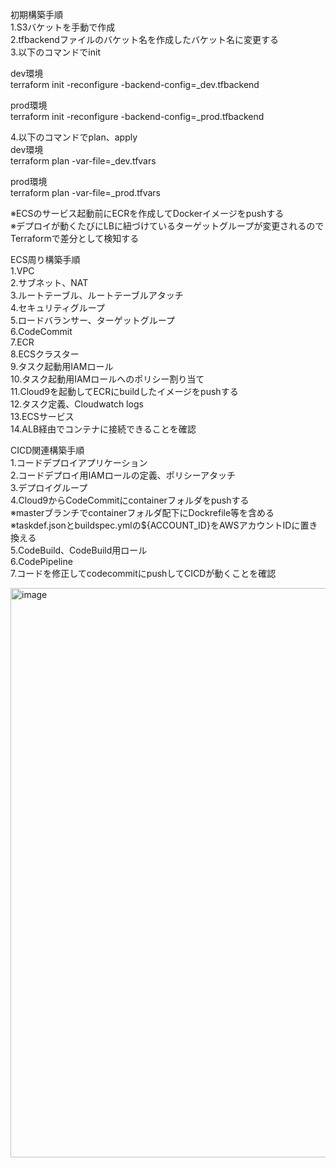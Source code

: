 初期構築手順    
1.S3バケットを手動で作成    
2.tfbackendファイルのバケット名を作成したバケット名に変更する    
3.以下のコマンドでinit    

dev環境    
terraform init -reconfigure -backend-config=_dev.tfbackend    

prod環境    
terraform init -reconfigure -backend-config=_prod.tfbackend    

4.以下のコマンドでplan、apply    
dev環境    
terraform plan -var-file=_dev.tfvars    

prod環境    
terraform plan -var-file=_prod.tfvars   

※ECSのサービス起動前にECRを作成してDockerイメージをpushする    
※デプロイが動くたびにLBに紐づけているターゲットグループが変更されるのでTerraformで差分として検知する    

ECS周り構築手順    
1.VPC    
2.サブネット、NAT    
3.ルートテーブル、ルートテーブルアタッチ    
4.セキュリティグループ    
5.ロードバランサー、ターゲットグループ    
6.CodeCommit    
7.ECR   
8.ECSクラスター    
9.タスク起動用IAMロール      
10.タスク起動用IAMロールへのポリシー割り当て    
11.Cloud9を起動してECRにbuildしたイメージをpushする    
12.タスク定義、Cloudwatch logs    
13.ECSサービス    
14.ALB経由でコンテナに接続できることを確認    

CICD関連構築手順    
1.コードデプロイアプリケーション    
2.コードデプロイ用IAMロールの定義、ポリシーアタッチ    
3.デプロイグループ    
4.Cloud9からCodeCommitにcontainerフォルダをpushする    
※masterブランチでcontainerフォルダ配下にDockrefile等を含める    
※taskdef.jsonとbuildspec.ymlの${ACCOUNT_ID}をAWSアカウントIDに置き換える    
5.CodeBuild、CodeBuild用ロール    
6.CodePipeline    
7.コードを修正してcodecommitにpushしてCICDが動くことを確認    

<img width="911" alt="image" src="https://github.com/19951023Taa/terraform_ecs_cicd/assets/84821891/4075fce8-316a-4f41-a24a-62152d791908">
